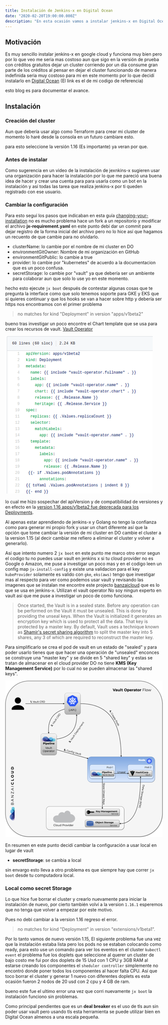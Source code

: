 ```yaml
---
title: Instalación de Jenkins-x en Digital Ocean
date: "2020-02-20T19:00:00.000Z"
description: "En esta ocasión vamos a instalar jenkins-x en Digital Ocean"
---
```


## Motivación
Es muy sencillo instalar jenkins-x en google cloud y funciona muy bien pero por lo que veo me seria mas costoso aun que sigo en la versión de prueba con créditos gratuitos dejar un cluster corriendo por un día consume gran parte de los créditos al pensar en dejar el cluster funcionando de manera indefinida seria muy costoso para mi en este momento por lo que decidí instalarlo en [Digital Ocean](https://m.do.co/c/3ae012361d17) (El link es el de mi codigo de referencia)

esto blog es para documentar el avance.

## Instalación

### Creación del cluster 
Aun que debería usar algo como Terraform para crear mi cluster de momento lo haré desde la consola en un futuro cambiare esto.

para esto seleccione la versión 1.16 (Es importante) ya veran por que.

### Antes de instalar
Como sugerencia en un video de la instalación de jexnkins-x sugieren usar una organización para hacer la instalación por lo que me pareció una buena idea de hacer y crear una cuenta para para usarla como un bot en la instalación y así todas las tarea que realiza jenkins-x por ti queden registrado con ese usuario.

### Cambiar la configuración
Para esto seguí los pasos que indicaban en esta guía [changing-your-installation](https://jenkins-x.io/docs/getting-started/setup/boot/#changing-your-installation) no es mucho problema hace un fork a un repositorio y modificar el archivo __jx-requirement.yaml__ en este punto debí dar un commit para dejar registro de la forma inicial del archivo pero no lo hice así que hagamos un recuento de que cambie para no olvidarlo.
 * clusterName: lo cambie por el nombre de mi cluster en DO
 * environmentGitOwner: Nombre de mi organización en GitHub
 * environmentGitPublic: lo cambie a true 
 * provider: lo cambie por "kubernetes" de acuerdo a la documentacion que es un poco confusa.
 * secretStorage: lo cambie por "vault" ya que debería ser un ambiente para colaborar aun que solo lo use yo en este momento.

hecho esto ejecute `jx boot` después de contestar algunas cosas que te pregunta la interface como que solo tenemos soporte para GKE y EKS que si quieres continuar y que los hooks se van a hacer sobre http y debería ser https nos encontramos con el primer problema

> no matches for kind "Deployment" in version "apps/v1beta2" 

bueno tras investigar un poco encontre el Chart template que se usa para crear los recursos de vault. [Vault Operator](https://github.com/jenkins-x-charts/vault-operator/blob/master/vault-operator/templates/deployment.yaml)

![Vault Operator chart template](./images/chart-vault-operator.png)

lo cual me hizo sospechar del apiVersion y de compatibilidad de versiones y en efecto en la [version 1.16 apps/v1beta2 fue deprecada para los Deployments](https://kubernetes.io/blog/2019/07/18/api-deprecations-in-1-16/).

Al apenas estar aprendiendo de jenkins-x y Golang no tengo la confianza como para generar mi propio fork y usar un chart diferente así que la opción que tome cambiar la versión de mi cluster en DO cambie el cluster a la version 1.15 (al decir cambiar me refiero a eliminar el cluster y volver a generarlo).

Así que intento numero 2 `jx boot` en este punto me marco otro error segun el codigo tu no puedes usar vault en jenkins x si tu cloud provider no es Google o Amazon, me puse a investigar un poco mas y en el codigo leen un config map `jx-install-config` y existe una validacion para el key `kubeProvider` solamente es valido con `gke`, `eks(aws)` tengo que investigar mas al respecto para ver como podemos usar vault y revisando las imagenes que se instalan me encontre este projecto [banzaicloud](https://github.com/banzaicloud/bank-vaults) que es lo que se usa en jenkins-x. Utilizan el vault operator No soy ningun experto en vault asi que me puse a investigar un poco de como funciona.

> Once started, the Vault is in a sealed state. Before any operation can be performed on the Vault it must be unsealed. This is done by providing the unseal keys. When the Vault is initialized it generates an encryption key which is used to protect all the data. That key is protected by a master key. By default, Vault uses a technique known as [Shamir's secret sharing algorithm](https://en.wikipedia.org/wiki/Shamir's_Secret_Sharing) to split the master key into 5 shares, any 3 of which are required to reconstruct the master key.

Para simplificarlo se crea el pod de vault en un estado de "sealed" y para poder usarlo tienes que que hacer una operación de "unsealed" enconces se construye una "master key" y se divide en 5 "shared key" y estas se tratan de almacenar en el cloud provider DO no tiene __KMS (Key Management Service)__ por lo cual no se pueden almacenar las "shared keys".

![Vault Operator chart template](./images/vaultoperator.png)

En resumen en este punto decidí cambiar la configuración a usar local en lugar de vault 
* **secretStorage**: se cambia a local 

sin envargo esto lleva a otro problema es que siempre hay que correr `jx boot` desde tu computadora local.

### Local como secret Storage
Lo que hice fue borrar el cluster y crearlo nuevamente para iniciar la instalación de nuevo, por cierto también volví a la version `1.16.1` esperemos que no tenga que volver a empezar por este motivo.

Pues no debi cambiar a la version 1.16 regreso el error.
> no matches for kind "Deployment" in version "extensions/v1beta1". 

Por lo tanto vamos de nuevo versión 1.15, El siguiente problema fue una vez que la instalación estaba lista pero los pods no se estaban colocando como ready, para esto use un comando para ver los eventos en el cluster `kubectl event` el problema fue los doplets que seleccione al querer un cluster de bajo costo me fui por  dos doplets de 15 Usd con 1 CPU y 3GB RAM al estarse creando los componentes el `sheduler controller` simplemente no encontró donde poner todos los componentes al hacer falta CPU. Así que toco borrar el cluster y generar 1 nuevo con diferentes doplets es esta ocasión fueron 2 nodos de 20 usd con 2 cpu y 4 GB de ram.

bueno este fue el ultimo error una vez que corri nuevamente `jx boot` la instalación funciono sin problemas. 

Como principal pendientes que es un **deal breaker** es el uso de tls aun sin poder usar vault pero usando tls esta herramienta se puede utilizar bien en Digital Ocean almenos a una escala pequeña.  
